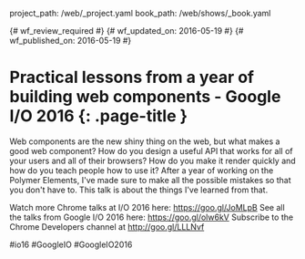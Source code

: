 project_path: /web/_project.yaml
book_path: /web/shows/_book.yaml

{# wf_review_required #}
{# wf_updated_on: 2016-05-19 #}
{# wf_published_on: 2016-05-19 #}

# Practical lessons from a year of building web components - Google I/O 2016 {: .page-title }

Web components are the new shiny thing on the web, but what makes a good web component? How do you design a useful API that works for all of your users and all of their browsers? How do you make it render quickly and how do you teach people how to use it? After a year of working on the Polymer Elements, I've made sure to make all the possible mistakes so that you don't have to. This talk is about the things I've learned from that.

Watch more Chrome talks at I/O 2016 here: https://goo.gl/JoMLpB 
See all the talks from Google I/O 2016 here: https://goo.gl/olw6kV
Subscribe to the Chrome Developers channel at http://goo.gl/LLLNvf 

#io16 #GoogleIO #GoogleIO2016

